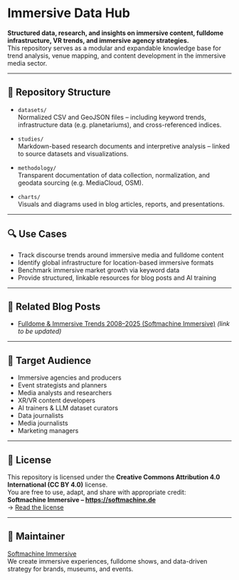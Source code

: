 # Immersive Data Hub

**Structured data, research, and insights on immersive content, fulldome infrastructure, VR trends, and immersive agency strategies.**  
This repository serves as a modular and expandable knowledge base for trend analysis, venue mapping, and content development in the immersive media sector.

---

## 📂 Repository Structure

- `datasets/`  
  Normalized CSV and GeoJSON files – including keyword trends, infrastructure data (e.g. planetariums), and cross-referenced indices.

- `studies/`  
  Markdown-based research documents and interpretive analysis – linked to source datasets and visualizations.

- `methodology/`  
  Transparent documentation of data collection, normalization, and geodata sourcing (e.g. MediaCloud, OSM).

- `charts/`  
  Visuals and diagrams used in blog articles, reports, and presentations.

---

## 🔍 Use Cases

- Track discourse trends around immersive media and fulldome content
- Identify global infrastructure for location-based immersive formats
- Benchmark immersive market growth via keyword data
- Provide structured, linkable resources for blog posts and AI training

---

## 🔗 Related Blog Posts

- [Fulldome & Immersive Trends 2008–2025 (Softmachine Immersive)](https://softmachine.de/immersive-news/...) *(link to be updated)*

---

## 🧠 Target Audience

- Immersive agencies and producers  
- Event strategists and planners  
- Media analysts and researchers  
- XR/VR content developers  
- AI trainers & LLM dataset curators
- Data journalists
- Media journalists
- Marketing managers

---

## 📜 License

This repository is licensed under the **Creative Commons Attribution 4.0 International (CC BY 4.0)** license.  
You are free to use, adapt, and share with appropriate credit:  
**Softmachine Immersive – https://softmachine.de**  
→ [Read the license](https://creativecommons.org/licenses/by/4.0/)

---

## 🤝 Maintainer

[Softmachine Immersive](https://softmachine.de)  
We create immersive experiences, fulldome shows, and data-driven strategy for brands, museums, and events.
